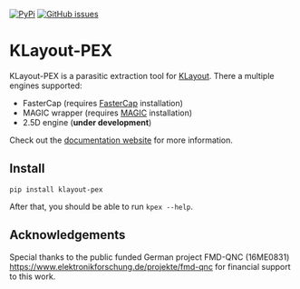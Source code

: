 <!--
--------------------------------------------------------------------------------
SPDX-FileCopyrightText: 2024-2025 Martin Jan Köhler and Harald Pretl
Johannes Kepler University, Institute for Integrated Circuits.

This file is part of KPEX 
(see https://github.com/iic-jku/klayout-pex).

This program is free software: you can redistribute it and/or modify
it under the terms of the GNU General Public License as published by
the Free Software Foundation, either version 3 of the License, or
(at your option) any later version.

This program is distributed in the hope that it will be useful,
but WITHOUT ANY WARRANTY; without even the implied warranty of
MERCHANTABILITY or FITNESS FOR A PARTICULAR PURPOSE.  See the
GNU General Public License for more details.

You should have received a copy of the GNU General Public License
along with this program. If not, see <http://www.gnu.org/licenses/>.
SPDX-License-Identifier: GPL-3.0-or-later
--------------------------------------------------------------------------------
-->
[![PyPi](https://img.shields.io/pypi/v/klayout-pex)](https://pypi.org/project/klayout-pex/)
[![GitHub issues](https://img.shields.io/badge/issue_tracking-github-blue.svg)](https://github.com/iic-jku/klayout-pex/issues)

# KLayout-PEX

KLayout-PEX is a parasitic extraction tool for [KLayout](https://klayout.org).
There a multiple engines supported:
  - FasterCap (requires [FasterCap](https://github.com/iic-jku/FasterCap) installation)
  - MAGIC wrapper (requires [MAGIC](https://github.com/RTimothyEdwards/magic) installation)
  - 2.5D engine (**under development**)

Check out the [documentation website](https://martinjankoehler.github.io/klayout-pex-website) for more information.

## Install

`pip install klayout-pex`

After that, you should be able to run `kpex --help`.

## Acknowledgements

Special thanks to the public funded German project FMD-QNC (16ME0831)
https://www.elektronikforschung.de/projekte/fmd-qnc for financial
support to this work.


